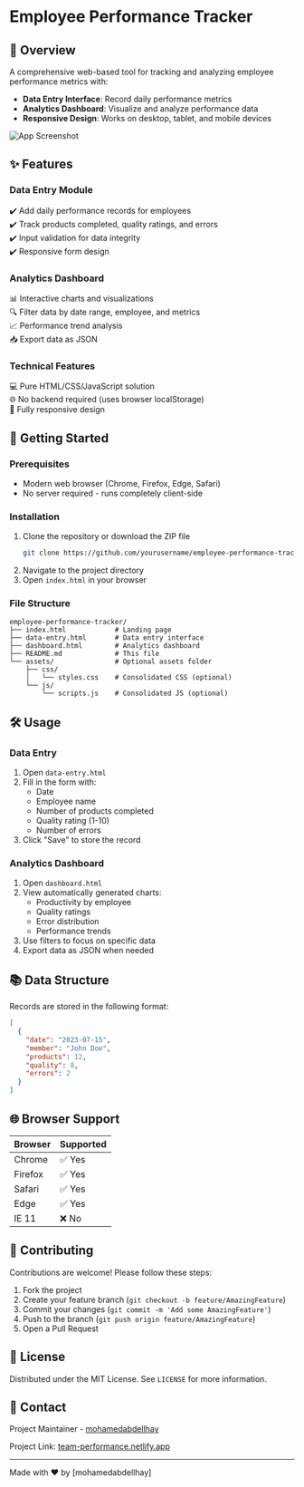 # Employee Performance Tracker

## 📌 Overview

A comprehensive web-based tool for tracking and analyzing employee performance metrics with:

- **Data Entry Interface**: Record daily performance metrics
- **Analytics Dashboard**: Visualize and analyze performance data
- **Responsive Design**: Works on desktop, tablet, and mobile devices

![App Screenshot](https://via.placeholder.com/800x450?text=Performance+Tracker+Screenshot)

## ✨ Features

### Data Entry Module

✔️ Add daily performance records for employees  
✔️ Track products completed, quality ratings, and errors  
✔️ Input validation for data integrity  
✔️ Responsive form design

### Analytics Dashboard

📊 Interactive charts and visualizations  
🔍 Filter data by date range, employee, and metrics  
📈 Performance trend analysis  
📥 Export data as JSON

### Technical Features

💻 Pure HTML/CSS/JavaScript solution  
🌐 No backend required (uses browser localStorage)  
📱 Fully responsive design

## 🚀 Getting Started

### Prerequisites

- Modern web browser (Chrome, Firefox, Edge, Safari)
- No server required - runs completely client-side

### Installation

1. Clone the repository or download the ZIP file
   ```bash
   git clone https://github.com/yourusername/employee-performance-tracker.git
   ```
2. Navigate to the project directory
3. Open `index.html` in your browser

### File Structure

```
employee-performance-tracker/
├── index.html            # Landing page
├── data-entry.html       # Data entry interface
├── dashboard.html        # Analytics dashboard
├── README.md             # This file
└── assets/               # Optional assets folder
    ├── css/
    │   └── styles.css    # Consolidated CSS (optional)
    └── js/
        └── scripts.js    # Consolidated JS (optional)
```

## 🛠️ Usage

### Data Entry

1. Open `data-entry.html`
2. Fill in the form with:
   - Date
   - Employee name
   - Number of products completed
   - Quality rating (1-10)
   - Number of errors
3. Click "Save" to store the record

### Analytics Dashboard

1. Open `dashboard.html`
2. View automatically generated charts:
   - Productivity by employee
   - Quality ratings
   - Error distribution
   - Performance trends
3. Use filters to focus on specific data
4. Export data as JSON when needed

## 📚 Data Structure

Records are stored in the following format:

```json
[
  {
    "date": "2023-07-15",
    "member": "John Doe",
    "products": 12,
    "quality": 8,
    "errors": 2
  }
]
```

## 🌐 Browser Support

| Browser | Supported |
| ------- | --------- |
| Chrome  | ✅ Yes    |
| Firefox | ✅ Yes    |
| Safari  | ✅ Yes    |
| Edge    | ✅ Yes    |
| IE 11   | ❌ No     |

## 🤝 Contributing

Contributions are welcome! Please follow these steps:

1. Fork the project
2. Create your feature branch (`git checkout -b feature/AmazingFeature`)
3. Commit your changes (`git commit -m 'Add some AmazingFeature'`)
4. Push to the branch (`git push origin feature/AmazingFeature`)
5. Open a Pull Request

## 📜 License

Distributed under the MIT License. See `LICENSE` for more information.

## 📧 Contact

Project Maintainer - [mohamedabdellhay](mailto:mohamedabdellhay1@gmail.com)

Project Link: [team-performance.netlify.app](https://team-performance.netlify.app/)

---

Made with ❤️ by [mohamedabdellhay]
